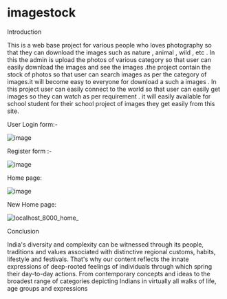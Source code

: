 # imagestock

Introduction

This is a web base project for various people who loves photography so that they can download the images such as nature , animal , wild , etc . In this the admin is upload the photos of various category so that user can easily download the images and see the images .the project contain the stock of photos so that user can search images as per the category of images.it will become easy to everyone for download a such a images . In this project user can easily connect to the world so that user can easily get images so they can watch as per requirement . it will easily available for school student for their school project of images they get easily from this site.

User Login form:-

![image](https://github.com/atulr2200/imagestock/assets/130772262/b28455b4-b8a3-452d-a38b-9511e7a3b1a6)

Register form :-

![image](https://github.com/atulr2200/imagestock/assets/130772262/51b7bed1-f4e9-41d8-b70c-a790c3a85944)

 Home page:

![image](https://github.com/atulr2200/imagestock/assets/130772262/fff12d0d-0183-42c2-b856-9502323fe370)

New Home page:

![localhost_8000_home_](https://github.com/atulr2200/imagestock/assets/130772262/fcec8ee7-aaca-4186-816f-548eab058ad7)



Conclusion

India's diversity and complexity can be witnessed through its people, traditions and values associated with distinctive regional customs, habits, lifestyle and festivals. That's why our content reflects the innate expressions of deep-rooted feelings of individuals through which spring their day-to-day actions. From contemporary concepts and ideas to the broadest range of categories depicting Indians in virtually all walks of life, age groups and expressions
